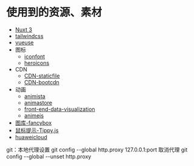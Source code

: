 
# 使用到的资源、素材

- [Nuxt 3](https://nuxt.com/docs/getting-started/installation)
- [tailwindcss](https://tailwindcss.com/)
- [vueuse](https://vueuse.org/)
- 图标
  - [iconfont](https://www.iconfont.cn/)
  - [heroicons](https://heroicons.com/)
- CDN
  - [CDN-staticfile](https://staticfile.org/?ln=zh)
  - [CDN-bootcdn](https://www.bootcdn.cn/)
- 动画
  - [animista](https://animista.net/)
  - [animastore](http://guowc.github.io/animastore/)
  - [front-end-data-visualization](http://k21vin.gitee.io/front-end-data-visualization/#/native/pureCSS/loading)
  - [animejs](https://animejs.com/)
- [图库-fancybox](https://fancyapps.com/fancybox/)
- [鼠标提示-Tippy.js](https://atomiks.github.io/tippyjs/)
- [huaweicloud](https://mirrors.huaweicloud.com/home)


git：本地代理设置
git config --global http.proxy 127.0.0.1:port
取消代理
git config --global --unset http.proxy
